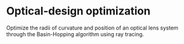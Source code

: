 # Optical-design optimization
Optimize the radii of curvature and position of an optical lens system through the Basin-Hopping algorithm using ray tracing.
